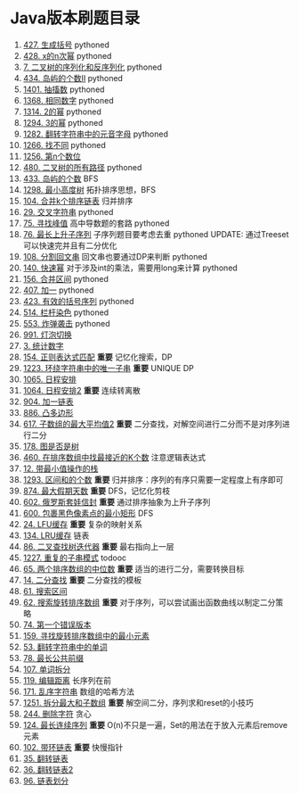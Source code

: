# Java版本刷题目录
1. [427. 生成括号](src/generate_parentheses_427) pythoned
2. [428. x的n次幂](src/pow_x_n_428) pythoned
3. [7. 二叉树的序列化和反序列化](src/serialize_binary_tree_7) pythoned
4. [434. 岛屿的个数II](src/number_of_islands2_434) pythoned
5. [1401. 抽搐数](src/twitch_words_1401) pythoned
6. [1368. 相同数字](src/same_number_1368) pythoned
7. [1314. 2的幂](src/is_pow_of_2_1314) pythoned
8. [1294. 3的幂](src/is_pow_of_3_1294) pythoned
9. [1282. 翻转字符串中的元音字母](src/reverse_vowels_of_a_string) pythoned
10. [1266. 找不同](src/find_diff_1266) pythoned
11. [1256. 第n个数位](src/nth_digit_1256) 
12. [480. 二叉树的所有路径](src/binary_tree_paths_480) pythoned
13. [433. 岛屿的个数](src/number_of_islands1_433) BFS
14. [1298. 最小高度树](src/minimum_height_trees_1298) 拓扑排序思想，BFS
15. [104. 合并k个排序链表](src/merge_k_sorted_lists_104) 归并排序
16. [29. 交叉字符串](src/interleaving_string_29) pythoned
17. [75. 寻找峰值](src/find_peak_element_75) 高中导数题的套路 pythoned
18. [76. 最长上升子序列](src/longest_increasing_subsequence_76) 子序列题目要考虑去重 pythoned UPDATE: 通过Treeset可以快速完并且有二分优化
19. [108. 分割回文串](src/palindrome_partitioning_ii_108) 回文串也要通过DP来判断 pythoned
20. [140. 快速幂](src/fast_pow_140) 对于涉及int的乘法，需要用long来计算 pythoned
21. [156. 合并区间](src/merge_intervals_156) pythoned
22. [407. 加一](src/plus_one_407) pythoned
23. [423. 有效的括号序列](src/valid_parantheses_423) pythoned
24. [514. 栏杆染色](src/paint_fence_514) pythoned
25. [553. 炸弹袭击](src/bomb_attack_553) pythoned
26. [991. 灯泡切换](src/bulb_switcher_991)
27. [3. 统计数字](src/stat_number_3)
28. [154. 正则表达式匹配](src/regex_match_154) **重要** 记忆化搜索，DP
29. [1223. 环绕字符串中的唯一子串](src/unique_substrings_in_wraparound_string_1223) **重要** UNIQUE DP
30. [1065. 日程安排](src/my_calendar_1065)
31. [1064. 日程安排2](src/my_calendar_ii_1064) **重要** 连续转离散
32. [904. 加一链表](src/plus_one_linked_list_904)
33. [886. 凸多边形](src/convex_polygon_886)
34. [617. 子数组的最大平均值2](src/maximum_average_subarray_617) **重要** 二分查找，对解空间进行二分而不是对序列进行二分
35. [178. 图是否是树](src/graph_valid_tree_178)
36. [460. 在排序数组中找最接近的K个数](src/find_k_cloest_elements_460) 注意逻辑表达式
37. [12. 带最小值操作的栈](src/min_stack_12)
38. [1293. 区间和的个数](src/count_of_range_sum_1293) **重要** 归并排序：序列的有序只需要一定程度上有序即可
39. [874. 最大假期天数](src/maximum_vocation_days_874) **重要** DFS，记忆化剪枝
40. [602. 俄罗斯套娃信封](src/russian_doll_envelopes_602) **重要** 通过排序抽象为上升子序列
41. [600. 包裹黑色像素点的最小矩形](src/smallest_rectangle_enclosing_black_pixels_600) DFS
42. [24. LFU缓存](src/lfu_cache_24) **重要** 复杂的映射关系
43. [134. LRU缓存](src/lru_cache_134) 链表
44. [86. 二叉查找树迭代器](src/binary_search_tree_iterator_86) **重要** 最右指向上一层
45. [1227. 重复的子串模式](src/repeated_substring_pattern_1227) todooc
46. [65. 两个排序数组的中位数](src/median_of_two_sorted_arrays_65) **重要** 适当的进行二分，需要转换目标
47. [14. 二分查找](src/first_position_of_target_14) **重要** 二分查找的模板
48. [61. 搜索区间](src/search_for_a_range_61)
49. [62. 搜索旋转排序数组](src/search_in_rotated_sorted_array_62) **重要** 对于序列，可以尝试画出函数曲线以制定二分策略
50. [74. 第一个错误版本](src/first_bad_version_74)
51. [159. 寻找旋转排序数组中的最小元素](src/find_minimun_in_rotated_sorted_array_159)
52. [53. 翻转字符串中的单词](src/reverse_words_in_a_string_53)
53. [78. 最长公共前缀](src/longest_common_prefix_78)
54. [107. 单词拆分](src/word_break_107)
55. [119. 编辑距离](src/edit_distance_119) 长序列在前
56. [171. 乱序字符串](src/anagrams_171) 数组的哈希方法
57. [1251. 拆分最大和子数组](src/split_array_largest_sum_1251) **重要** 解空间二分，序列求和reset的小技巧
58. [244. 删除字符](src/delete_chat_244) 贪心
59. [124. 最长连续序列](src/longest_consecutive_sequence_124) **重要** O(n)不只是一遍，Set的用法在于放入元素后remove元素
60. [102. 带环链表](src/linked_list_cycle_102) **重要** 快慢指针
61. [35. 翻转链表](src/reverse_linked_list_35)
62. [36. 翻转链表2](src/reverse_linked_list_ii_36)
63. [96. 链表划分](src/partition_list_96)
